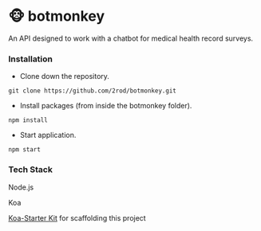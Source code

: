 # :monkey_face: botmonkey
An API designed to work with a chatbot for medical health record surveys.


### Installation

* Clone down the repository.
```
git clone https://github.com/2rod/botmonkey.git
```

* Install packages (from inside the botmonkey folder).
```
npm install
```

* Start application.
```
npm start
```

### Tech Stack

Node.js

Koa

[Koa-Starter Kit](https://github.com/snollygolly/koa-starter) for scaffolding this project 
